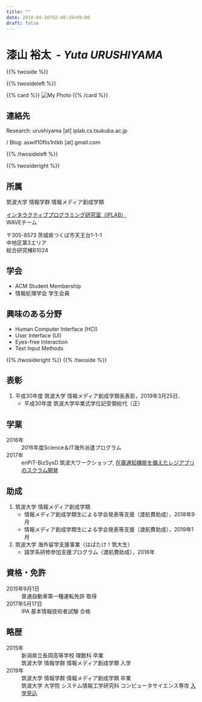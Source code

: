 ```yaml
---
title: ""
date: 2018-04-30T02:48:19+09:00
draft: false
---
```


# <span>漆山 裕太</span><wbr><span class="has-text-weight-light" style="display: inline-block;">&nbsp; - _Yuta URUSHIYAMA_</span>

{{% twoside %}}

{{% twosideleft %}}

{{% card %}}
![My Photo](/img/photo.jpg)
{{% /card %}}

## 連絡先

Research: urushiyama [at] iplab.cs.tsukuba.ac.jp

<i class="fa fa-github" aria-hidden="true"></i> / Blog: aswif10flis1ntkb [at] gmail.com

{{% /twosideleft %}}

{{% twosideright %}}

## 所属

筑波大学 情報学群 情報メディア創成学類

[インタラクティブプログラミング研究室（IPLAB）](https://www.iplab.cs.tsukuba.ac.jp)  
WAVEチーム

〒305-8573 茨城県つくば市天王台1-1-1  
中地区第3エリア  
総合研究棟B1024

## 学会

- ACM Student Membership
- 情報処理学会 学生会員

## 興味のある分野

- Human Computer Interface (HCI)
- User Interface (UI)
- Eyes-free Interaction
- Text Input Methods

{{% /twosideright %}}
{{% /twoside %}}

## 表彰

1. 平成30年度 筑波大学 情報メディア創成学類長表彰，2019年3月25日．
    - 平成30年度 筑波大学卒業式学位記受領総代（正）

## 学業

<dl>
  <dt>2016年</dt>
    <dd>2016年度Science＆IT海外派遣プログラム
  <dt>2017年</dt>
    <dd>enPiT-BizSysD 筑波大ワークショップ, <a href="https://github.com/enpitut2017/Regi-Urico-api">在庫通知機能を備えたレジアプリのスクラム開発</a></dd>
</dl>

## 助成

1. 筑波大学 情報メディア創成学類
    - 情報メディア創成学類生による学会発表等支援（渡航費助成），2018年9月
    - 情報メディア創成学類生による学会発表等支援（渡航費助成），2019年1月
2. 筑波大学 海外留学支援事業（はばたけ！筑大生）
    - 語学系研修参加支援プログラム（渡航費助成），2016年

## 資格・免許

<dl>
  <dt>2015年9月1日</dt>
    <dd>普通自動車第一種運転免許 取得</dd>
  <dt>2017年5月17日</dt>
    <dd>IPA 基本情報技術者試験 合格</dd>
</dl>

## 略歴

<dl>
  <dt>2015年</dt>
    <dd>新潟県立長岡高等学校 理数科 卒業</dd>
    <dd>筑波大学 情報学群 情報メディア創成学類 入学</dd>
  <dt>2019年</dt>
    <dd>筑波大学 情報学群 情報メディア創成学類 卒業</dd>
    <dd>筑波大学 大学院 システム情報工学研究科 コンピュータサイエンス専攻 <u>入学見込</u></dd>
</dl>
